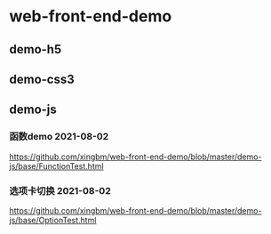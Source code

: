 # web-front-end-demo

## demo-h5

## demo-css3

## demo-js
### 函数demo 2021-08-02
https://github.com/xingbm/web-front-end-demo/blob/master/demo-js/base/FunctionTest.html
### 选项卡切换 2021-08-02
https://github.com/xingbm/web-front-end-demo/blob/master/demo-js/base/OptionTest.html

